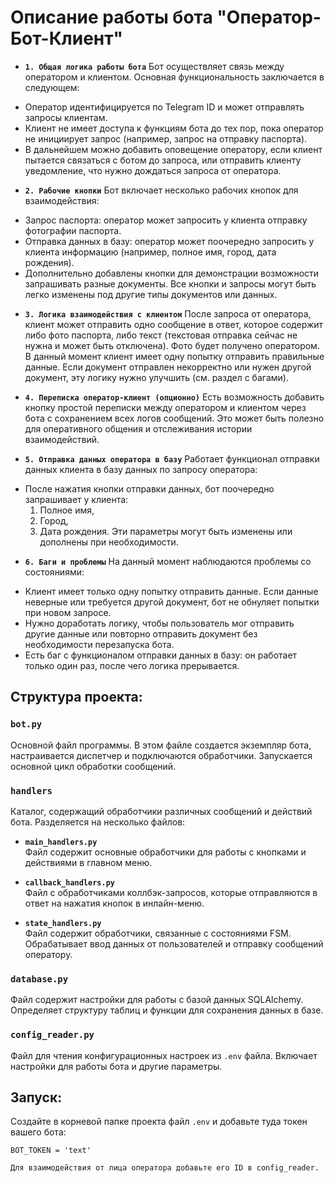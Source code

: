 # Описание работы бота "Оператор-Бот-Клиент"

- **`1. Общая логика работы бота`**
Бот осуществляет связь между оператором и клиентом. Основная функциональность заключается в следующем:
* Оператор идентифицируется по Telegram ID и может отправлять запросы клиентам.
* Клиент не имеет доступа к функциям бота до тех пор, пока оператор не инициирует запрос (например, запрос на отправку паспорта).
* В дальнейшем можно добавить оповещение оператору, если клиент пытается связаться с ботом до запроса, или отправить клиенту уведомление, что нужно дождаться запроса от оператора.

- **`2. Рабочие кнопки`**
Бот включает несколько рабочих кнопок для взаимодействия:
* Запрос паспорта: оператор может запросить у клиента отправку фотографии паспорта.
* Отправка данных в базу: оператор может поочередно запросить у клиента информацию (например, полное имя, город, дата рождения).
* Дополнительно добавлены кнопки для демонстрации возможности запрашивать разные документы.
Все кнопки и запросы могут быть легко изменены под другие типы документов или данных.

- **`3. Логика взаимодействия с клиентом`**
После запроса от оператора, клиент может отправить одно сообщение в ответ, которое содержит либо фото паспорта, либо текст (текстовая отправка сейчас не нужна и может быть отключена). Фото будет получено оператором. В данный момент клиент имеет одну попытку отправить правильные данные. Если документ отправлен некорректно или нужен другой документ, эту логику нужно улучшить (см. раздел с багами).

- **`4. Переписка оператор-клиент (опционно)`**
Есть возможность добавить кнопку простой переписки между оператором и клиентом через бота с сохранением всех логов сообщений. Это может быть полезно для оперативного общения и отслеживания истории взаимодействий.

- **`5. Отправка данных оператора в базу`**
Работает функционал отправки данных клиента в базу данных по запросу оператора:
* После нажатия кнопки отправки данных, бот поочередно запрашивает у клиента:
    1. Полное имя,
    2. Город,
    3. Дата рождения.
Эти параметры могут быть изменены или дополнены при необходимости.

- **`6. Баги и проблемы`**
На данный момент наблюдаются проблемы со состояниями:
* Клиент имеет только одну попытку отправить данные. Если данные неверные или требуется другой документ, бот не обнуляет попытки при новом запросе.
* Нужно доработать логику, чтобы пользователь мог отправить другие данные или повторно отправить документ без необходимости перезапуска бота.
* Есть баг с функционалом отправки данных в базу: он работает только один раз, после чего логика прерывается.

## Структура проекта:

### `bot.py`
Основной файл программы. В этом файле создается экземпляр бота, настраивается диспетчер и подключаются обработчики. Запускается основной цикл обработки сообщений.

### `handlers`
Каталог, содержащий обработчики различных сообщений и действий бота. Разделяется на несколько файлов:

- **`main_handlers.py`**  
  Файл содержит основные обработчики для работы с кнопками и действиями в главном меню.

- **`callback_handlers.py`**  
  Файл с обработчиками коллбэк-запросов, которые отправляются в ответ на нажатия кнопок в инлайн-меню.

- **`state_handlers.py`**  
  Файл содержит обработчики, связанные с состояниями FSM. Обрабатывает ввод данных от пользователей и отправку сообщений оператору.

### `database.py`
Файл содержит настройки для работы с базой данных SQLAlchemy. Определяет структуру таблиц и функции для сохранения данных в базе.

### `config_reader.py`
Файл для чтения конфигурационных настроек из `.env` файла. Включает настройки для работы бота и другие параметры.

## Запуск:

Создайте в корневой папке проекта файл `.env` и добавьте туда токен вашего бота:
   ```env
   BOT_TOKEN = 'text'

Для взаимодействия от лица оператора добавьте его ID в config_reader.

